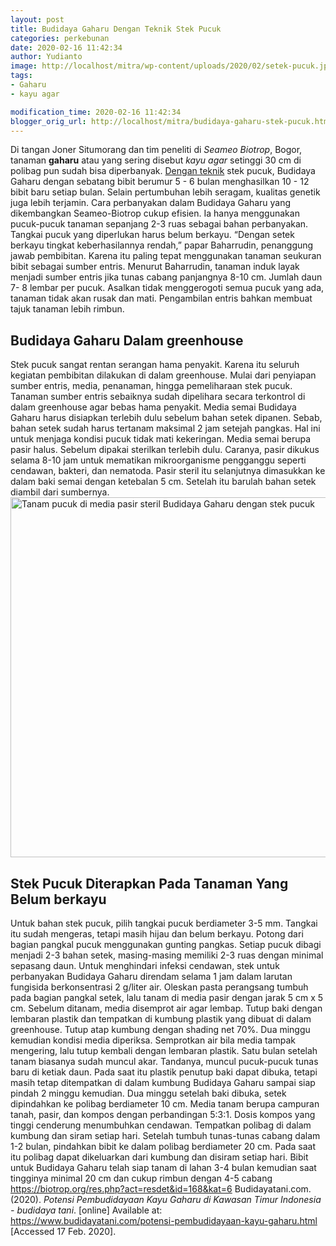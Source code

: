 ```yaml
---
layout: post
title: Budidaya Gaharu Dengan Teknik Stek Pucuk
categories: perkebunan
date: 2020-02-16 11:42:34
author: Yudianto
image: http://localhost/mitra/wp-content/uploads/2020/02/setek-pucuk.jpg
tags:
- Gaharu
- kayu agar

modification_time: 2020-02-16 11:42:34
blogger_orig_url: http://localhost/mitra/budidaya-gaharu-stek-pucuk.html
---
```


Di tangan Joner Situmorang dan tim peneliti di <em>Seameo Biotrop</em>, Bogor, tanaman <strong>gaharu</strong> atau yang sering disebut <em>kayu agar</em> setinggi 30 cm di polibag pun sudah bisa diperbanyak. <a class="" style="width: auto !important;" href="http://127.0.0.1/mitra/budidaya-manggis-dengan-teknik-kaki.html" data-wpil-post-to-id="">Dengan teknik</a> stek pucuk, Budidaya Gaharu dengan sebatang bibit berumur 5 - 6 bulan menghasilkan 10 - 12 bibit baru setiap bulan. Selain pertumbuhan lebih seragam, kualitas genetik juga lebih terjamin.
Cara perbanyakan dalam Budidaya Gaharu yang dikembangkan Seameo-Biotrop cukup efisien. Ia hanya menggunakan pucuk-pucuk tanaman sepanjang 2-3 ruas sebagai bahan perbanyakan. Tangkai pucuk yang diperlukan harus belum berkayu.
“Dengan setek berkayu tingkat keberhasilannya rendah,” papar Baharrudin, penanggung jawab pembibitan. Karena itu paling tepat menggunakan tanaman seukuran bibit sebagai sumber entris. Menurut Baharrudin, tanaman induk layak menjadi sumber entris jika tunas cabang panjangnya 8-10 cm. Jumlah daun 7- 8 lembar per pucuk.
Asalkan tidak menggerogoti semua pucuk yang ada, tanaman tidak akan rusak dan mati. Pengambilan entris bahkan membuat tajuk tanaman lebih rimbun.
<h2>Budidaya Gaharu Dalam greenhouse</h2>
Stek pucuk sangat rentan serangan hama penyakit. Karena itu seluruh kegiatan pembibitan dilakukan di dalam greenhouse. Mulai dari penyiapan sumber entris, media, penanaman, hingga pemeliharaan stek pucuk. Tanaman sumber entris sebaiknya sudah dipelihara secara terkontrol di dalam greenhouse agar bebas hama penyakit.
Media semai Budidaya Gaharu harus disiapkan terlebih dulu sebelum bahan setek dipanen. Sebab, bahan setek sudah harus tertanam maksimal 2 jam setejah pangkas. Hal ini untuk menjaga kondisi pucuk tidak mati kekeringan.
Media semai berupa pasir halus. Sebelum dipakai sterilkan terlebih dulu. Caranya, pasir dikukus selama 8-10 jam untuk mematikan mikroorganisme pengganggu seperti cendawan, bakteri, dan nematoda. Pasir steril itu selanjutnya dimasukkan ke dalam baki semai dengan ketebalan 5 cm. Setelah itu barulah bahan setek diambil dari sumbernya.
<img class="aligncenter wp-image-18614 size-large" src="http://127.0.0.1/mitra/wp-content/uploads/2020/02/obat-1024x576.jpg" alt="Tanam pucuk di media pasir steril Budidaya Gaharu dengan stek pucuk" width="1024" height="576" />
<h2>Stek Pucuk Diterapkan Pada Tanaman Yang Belum berkayu</h2>
Untuk bahan stek pucuk, pilih tangkai pucuk berdiameter 3-5 mm. Tangkai itu sudah mengeras, tetapi masih hijau dan belum berkayu. Potong dari bagian pangkal pucuk menggunakan gunting pangkas. Setiap pucuk dibagi menjadi 2-3 bahan setek, masing-masing memiliki 2-3 ruas dengan minimal sepasang daun.
Untuk menghindari infeksi cendawan, stek untuk perbanyakan Budidaya Gaharu direndam selama 1 jam dalam larutan fungisida berkonsentrasi 2 g/liter air. Oleskan pasta perangsang tumbuh pada bagian pangkal setek, lalu tanam di media pasir dengan jarak 5 cm x 5 cm. Sebelum ditanam, media disemprot air agar lembap.
Tutup baki dengan lembaran plastik dan tempatkan di kumbung plastik yang dibuat di dalam greenhouse. Tutup atap kumbung dengan shading net 70%. Dua minggu kemudian kondisi media diperiksa. Semprotkan air bila media tampak mengering, lalu tutup kembali dengan lembaran plastik.
Satu bulan setelah tanam biasanya sudah muncul akar. Tandanya, muncul pucuk-pucuk tunas baru di ketiak daun. Pada saat itu plastik penutup baki dapat dibuka, tetapi masih tetap ditempatkan di dalam kumbung Budidaya Gaharu sampai siap pindah 2 minggu kemudian.
Dua minggu setelah baki dibuka, setek dipindahkan ke polibag berdiameter 10 cm. Media tanam berupa campuran tanah, pasir, dan kompos dengan perbandingan 5:3:1. Dosis kompos yang tinggi cenderung menumbuhkan cendawan.
Tempatkan polibag di dalam kumbung dan siram setiap hari. Setelah tumbuh tunas-tunas cabang dalam 1-2 bulan, pindahkan bibit ke dalam polibag berdiameter 20 cm.
Pada saat itu polibag dapat dikeluarkan dari kumbung dan disiram setiap hari. Bibit untuk Budidaya Gaharu telah siap tanam di lahan 3-4 bulan kemudian saat tingginya minimal 20 cm dan cukup rimbun dengan 4-5 cabang
<a href="https://biotrop.org/res.php?act=resdet&amp;id=168&amp;kat=6">https://biotrop.org/res.php?act=resdet&amp;id=168&amp;kat=6</a>
<span id="js-reference-string-0" class="selectable">Budidayatani.com. (2020). <i>Potensi Pembudidayaan Kayu Gaharu di Kawasan Timur Indonesia - budidaya tani</i>. [online] Available at: <a href="https://www.budidayatani.com/potensi-pembudidayaan-kayu-gaharu-di.html">https://www.budidayatani.com/potensi-pembudidayaan-kayu-gaharu.html</a> [Accessed 17 Feb. 2020].</span>
